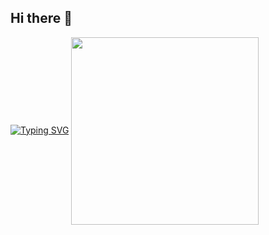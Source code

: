 ## Hi there 👋

[![Typing SVG](https://jay-website-personal-65b76d6e8318.herokuapp.com?font=Fira+Code&pause=1000&color=CACAEE&random=false&width=435&lines=Juan-Jeffery)](https://git.io/typing-svg)
<img src="Juan-Jeffery/IMG_9601.JPG.png" width="300" align="center">



<!--
**Juan-Jeffery/Juan-Jeffery** is a ✨ _special_ ✨ repository because its `README.md` (this file) appears on your GitHub profile.

Here are some ideas to get you started:

- 🔭 I’m currently working on ...
- 🌱 I’m currently learning ...
- 👯 I’m looking to collaborate on ...
- 🤔 I’m looking for help with ...
- 💬 Ask me about ...
- 📫 How to reach me: ...
- 😄 Pronouns: ...
- ⚡ Fun fact: ...
-->
